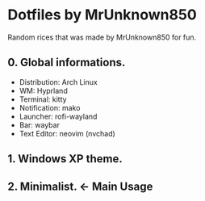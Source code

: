 # Dotfiles by MrUnknown850
Random rices that was made by MrUnknown850 for fun.

## 0. Global informations.
- Distribution: Arch Linux
- WM: Hyprland
- Terminal: kitty
- Notification: mako
- Launcher: rofi-wayland
- Bar: waybar
- Text Editor: neovim (nvchad)

## 1. Windows XP theme.

## 2. Minimalist. <- Main Usage

